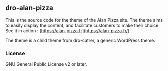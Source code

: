 ## dro-alan-pizza
This is the source code for the theme of the Alan Pizza site. The theme aims to easily display the content, and facilitate customers to make their choice.
See it in action  : [https://alan-pizza.fr](https://alan-pizza.fr/) .

The theme is a child theme from dro-catrer, a generic WordPress theme. 
### License
GNU General Public License v2 or later.
